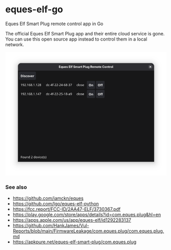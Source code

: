 # eques-elf-go
Eques Elf Smart Plug remote control app in Go

The official Eques Elf Smart Plug app and their entire cloud service is gone. You can use this open source app instead to control them in a local network.

![eques-elf-go Screenshot](screenshot.png)

### See also

* <https://github.com/iamckn/eques>
* <https://github.com/lgo/eques-elf-python>
* <https://fcc.report/FCC-ID/2AA47-ELF/3730367.pdf>
* <https://play.google.com/store/apps/details?id=com.eques.plug&hl=en>
* <https://apps.apple.com/us/app/eques-elf/id1292283137>
* <https://github.com/HankJames/Vul-Reports/blob/main/FirmwareLeakage/com.eques.plug/com.eques.plug.md>
* <https://apkpure.net/eques-elf-smart-plug/com.eques.plug>
